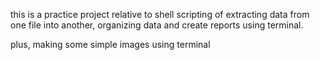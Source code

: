 this is a practice project relative to shell scripting of extracting data
from one file into another, organizing data and create reports using terminal.

plus, making some simple images using terminal
